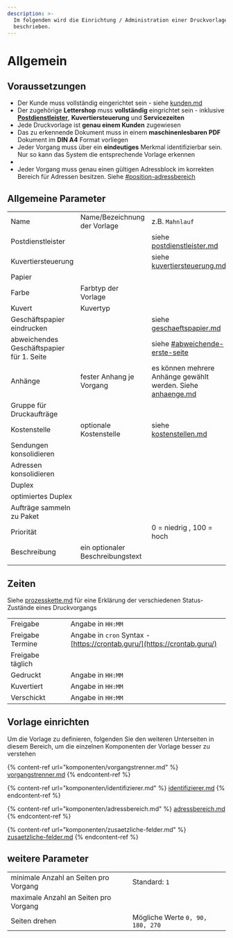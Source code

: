 ```yaml
---
description: >-
  Im folgenden wird die Einrichtung / Administration einer Druckvorlage
  beschrieben.
---
```


# Allgemein

## Voraussetzungen

* Der Kunde muss vollständig eingerichtet sein - siehe [kunden.md](../benutzer-and-kunden/kunden.md "mention")
* Der zugehörige **Lettershop** muss **vollständig** eingrichtet sein - inklusive [**Postdienstleister**](../administration/postdienstleister.md), **Kuvertiersteuerung** und **Servicezeiten**
* Jede Druckvorlage ist **genau einem Kunden** zugewiesen
* Das zu erkennende Dokument muss in einem **maschinenlesbaren PDF** Dokument im **DIN A4** Format vorliegen
* Jeder Vorgang muss über ein **eindeutiges** Merkmal identifizierbar sein. Nur so kann das System die entsprechende Vorlage erkennen
*
* Jeder Vorgang muss genau einen gültigen Adressblock im korrekten Bereich für Adressen besitzen. Siehe [#position-adressbereich](../themen/adressen.md#position-adressbereich "mention")

## Allgemeine Parameter



|                                           |                                  |                                                                                                    |
| ----------------------------------------- | -------------------------------- | -------------------------------------------------------------------------------------------------- |
| Name                                      | Name/Bezeichnung der Vorlage     | z.B. `Mahnlauf`                                                                                    |
| Postdienstleister                         |                                  | siehe [postdienstleister.md](../administration/postdienstleister.md "mention")                     |
| Kuvertiersteuerung                        |                                  | siehe [kuvertiersteuerung.md](../fortgeschrittene-themen/kuvertiersteuerung.md "mention")          |
| Papier                                    |                                  |                                                                                                    |
| Farbe                                     | Farbtyp der Vorlage              |                                                                                                    |
| Kuvert                                    | Kuvertyp                         |                                                                                                    |
| Geschäftspapier eindrucken                |                                  | siehe [geschaeftspapier.md](../themen/geschaeftspapier.md "mention")                               |
| abweichendes Geschäftspapier für 1. Seite |                                  | siehe [#abweichende-erste-seite](../themen/geschaeftspapier.md#abweichende-erste-seite "mention")  |
| Anhänge                                   | fester Anhang je Vorgang         | es können mehrere Anhänge gewählt werden. Siehe [anhaenge.md](../themen/anhaenge.md "mention")     |
| Gruppe für Druckaufträge                  |                                  |                                                                                                    |
| Kostenstelle                              | optionale Kostenstelle           | siehe [kostenstellen.md](../administration/kostenstellen.md "mention")                             |
| Sendungen konsolidieren                   |                                  |                                                                                                    |
| Adressen konsolidieren                    |                                  |                                                                                                    |
| Duplex                                    |                                  |                                                                                                    |
| optimiertes Duplex                        |                                  |                                                                                                    |
| Aufträge sammeln zu Paket                 |                                  |                                                                                                    |
| Priorität                                 |                                  | 0 = niedrig , 100 = hoch                                                                           |
| Beschreibung                              | ein optionaler Beschreibungstext |                                                                                                    |
|                                           |                                  |                                                                                                    |

## Zeiten

Siehe [prozesskette.md](../themen/prozesskette.md "mention") für eine Erklärung der verschiedenen Status-Zustände eines Druckvorgangs

|                  |   |                                                                          |
| ---------------- | - | ------------------------------------------------------------------------ |
| Freigabe         |   | Angabe in `HH:MM`                                                        |
| Freigabe Termine |   | Angabe in `cron` Syntax - [https://crontab.guru/](https://crontab.guru/) |
| Freigabe täglich |   |                                                                          |
| Gedruckt         |   | Angabe in `HH:MM`                                                        |
| Kuvertiert       |   | Angabe in `HH:MM`                                                        |
| Verschickt       |   | Angabe in `HH:MM`                                                        |

## Vorlage einrichten

Um die Vorlage zu definieren, folgenden Sie den weiteren Unterseiten in diesem Bereich, um die einzelnen Komponenten der Vorlage besser zu verstehen

{% content-ref url="komponenten/vorgangstrenner.md" %}
[vorgangstrenner.md](komponenten/vorgangstrenner.md)
{% endcontent-ref %}

{% content-ref url="komponenten/identifizierer.md" %}
[identifizierer.md](komponenten/identifizierer.md)
{% endcontent-ref %}

{% content-ref url="komponenten/adressbereich.md" %}
[adressbereich.md](komponenten/adressbereich.md)
{% endcontent-ref %}

{% content-ref url="komponenten/zusaetzliche-felder.md" %}
[zusaetzliche-felder.md](komponenten/zusaetzliche-felder.md)
{% endcontent-ref %}

## weitere Parameter

|                                       |   |                                  |
| ------------------------------------- | - | -------------------------------- |
| minimale Anzahl an Seiten pro Vorgang |   | Standard: `1`                    |
| maximale Anzahl an Seiten pro Vorgang |   |                                  |
| Seiten drehen                         |   | Mögliche Werte `0, 90, 180, 270` |
